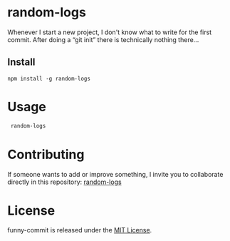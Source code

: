 # random-logs

Whenever I start a new project, I don't know what to write for the first commit. After doing a “git init” there is technically nothing there...

## Install

```npm
npm install -g random-logs
```

# Usage

```bash
 random-logs
```

# Contributing

If someone wants to add or improve something, I invite you to collaborate directly in this repository: [random-logs](https://github.com/gndx/random-logs)

# License

funny-commit is released under the [MIT License](https://opensource.org/licenses/MIT).